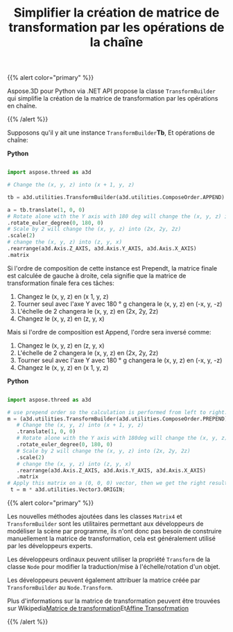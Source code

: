 ﻿---
title: Simplifier la création de matrice de transformation par les opérations de la chaîne
type: docs
weight: 60
url: /fr/python-net/simplify-the-creation-of-transformation-matrix-by-the-chain-operations/
description: Aspose.3D pour Python via .NET API propose la classe TransformBuilder qui simplifie la création de la matrice de transformation par les opérations en chaîne.
---
{{% alert color="primary" %}} 

Aspose.3D pour Python via .NET API propose la classe `TransformBuilder` qui simplifie la création de la matrice de transformation par les opérations en chaîne.

{{% /alert %}} 

Supposons qu'il y ait une instance `TransformBuilder`**Tb**, Et opérations de chaîne:

**Python**

```py

import aspose.threed as a3d

# Change the (x, y, z) into (x + 1, y, z)

tb = a3d.utilities.TransformBuilder(a3d.utilities.ComposeOrder.APPEND)

a = tb.translate(1, 0, 0)
# Rotate alone with the Y axis with 180 deg will change the (x, y, z) into (-x, y, -z)
.rotate_euler_degree(0, 180, 0)
# Scale by 2 will change the (x, y, z) into (2x, 2y, 2z)
.scale(2)
# change the (x, y, z) into (z, y, x)
.rearrange(a3d.Axis.Z_AXIS, a3d.Axis.Y_AXIS, a3d.Axis.X_AXIS)
.matrix


```

Si l'ordre de composition de cette instance est Prependt, la matrice finale est calculée de gauche à droite, cela signifie que la matrice de transformation finale fera ces tâches:

1. Changez le (x, y, z) en (x 1, y, z)
1. Tourner seul avec l'axe Y avec 180 ° g changera le (x, y, z) en (-x, y, -z)
1. L'échelle de 2 changera le (x, y, z) en (2x, 2y, 2z)
1. Changez le (x, y, z) en (z, y, x)

Mais si l'ordre de composition est Append, l'ordre sera inversé comme:

1. Changez le (x, y, z) en (z, y, x)
1. L'échelle de 2 changera le (x, y, z) en (2x, 2y, 2z)
1. Tourner seul avec l'axe Y avec 180 ° g changera le (x, y, z) en (-x, y, -z)
1. Changez le (x, y, z) en (x 1, y, z)

**Python**

```py

import aspose.threed as a3d

# use prepend order so the calculation is performed from left to right:
m = (a3d.utilities.TransformBuilder(a3d.utilities.ComposeOrder.PREPEND))
   # Change the (x, y, z) into (x + 1, y, z)
   .translate(1, 0, 0)
   # Rotate alone with the Y axis with 180deg will change the (x, y, z) into (-x, y, -z)
   .rotate_euler_degree(0, 180, 0)
   # Scale by 2 will change the (x, y, z) into (2x, 2y, 2z)
   .scale(2)
   # change the (x, y, z) into (z, y, x)
   .rearrange(a3d.Axis.Z_AXIS, a3d.Axis.Y_AXIS, a3d.Axis.X_AXIS)
   .matrix
# Apply this matrix on a (0, 0, 0) vector, then we get the right result (0, 0, -2)
 t = m * a3d.utilities.Vector3.ORIGIN;

```

{{% alert color="primary" %}} 

Les nouvelles méthodes ajoutées dans les classes `Matrix4` et `TransformBuilder` sont les utilitaires permettant aux développeurs de modéliser la scène par programme, ils n'ont donc pas besoin de construire manuellement la matrice de transformation, cela est généralement utilisé par les développeurs experts.

Les développeurs ordinaux peuvent utiliser la propriété `Transform` de la classe `Node` pour modifier la traduction/mise à l'échelle/rotation d'un objet.

Les développeurs peuvent également attribuer la matrice créée par `TransformBuilder` au `Node.Transform`.

Plus d'informations sur la matrice de transformation peuvent être trouvées sur Wikipedia[Matrice de transformation](https://en.wikipedia.org/wiki/Transformation_matrix#Examples_in_3D_computer_graphics)Et[Affine Transofrmation](https://en.wikipedia.org/wiki/Affine_transformation)

{{% /alert %}}
